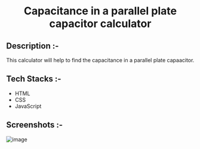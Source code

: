 # <p align="center">Capacitance in a parallel plate capacitor calculator</p>

## Description :-

This calculator will help to find the capacitance in a parallel plate capaacitor.

## Tech Stacks :-

- HTML
- CSS
- JavaScript

## Screenshots :-

![image](https://github.com/Rakesh9100/CalcDiverse/assets/73993775/fe335fb9-7659-4b40-a08e-7ca4d64e63d0)
